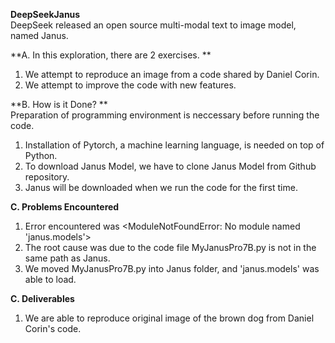 **DeepSeekJanus**  
DeepSeek released an open source multi-modal text to image model, named Janus.  

**A. In this exploration, there are 2 exercises.  **
1. We attempt to reproduce an image from a code shared by Daniel Corin.
2. We attempt to improve the code with new features.

**B. How is it Done?  **  
Preparation of programming environment is neccessary before running the code.
1. Installation of Pytorch, a machine learning language, is needed on top of Python.
2. To download Janus Model, we have to clone Janus Model from Github repository.
3. Janus will be downloaded when we run the code for the first time.

**C. Problems Encountered**  
1. Error encountered was <ModuleNotFoundError: No module named 'janus.models'>
2. The root cause was due to the code file MyJanusPro7B.py is not in the same path as Janus.
3. We moved MyJanusPro7B.py into Janus folder, and 'janus.models' was able to load.

**C. Deliverables**  
1. We are able to reproduce original image of the brown dog from Daniel Corin's code.
